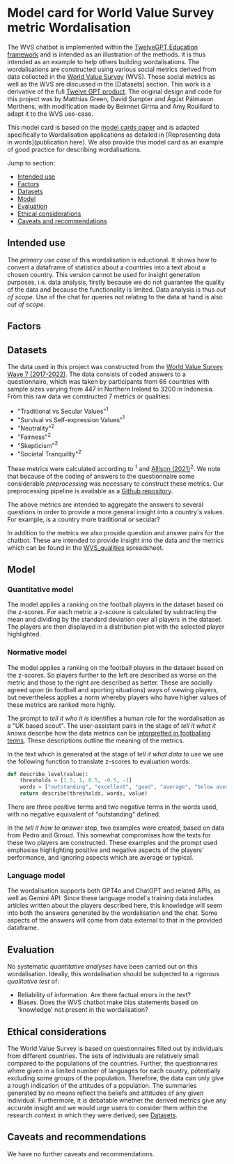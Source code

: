# Model card for World Value Survey metric Wordalisation



The WVS chatbot is implemented within the [TwelveGPT Education framework](https://github.com/soccermatics/twelve-gpt-educational) and
is intended as an illustration of the methods. It is thus intended as an example to help others building wordalisations. The wordalisations are constructed using various social metrics derived from data collected in the [World Value Survey](www.worldvaluessurvey.org) (WVS). These social metrics as well as the WVS are discussed in the [Datasets] section. This work is a derivative of the full [Twelve GPT product](https://twelve.football). The original design and code for this project was by Matthias Green, David Sumpter and Ágúst Pálmason Morthens, with modification made by Beimnet Girma and Amy Rouillard to adapt it to the WVS use-case.

This model card is based on the [model cards paper](https://arxiv.org/abs/1810.03993) and is adapted specifically to Wordalisation applications as detailed in [Representing data in words](publication here). We also provide this model card as an example of 
good practice for describing wordalisations.

Jump to section:

- [Intended use](#intended-use)
- [Factors](#factors)
- [Datasets](#dataset)
- [Model](#model)
- [Evaluation](#evaluation)
- [Ethical considerations](#ethical-considerations)
- [Caveats and recommendations](#caveats-and-recommendations)

## Intended use

The *primary use case* of this wordalisation is eductional. 
It shows how to convert a dataframe of statistics about a countries into a text about a chosen country.
This version cannot be used for insight generation purposes, i.e. data analysis, firstly because we do not guarantee the quality of the data and because the functionality is limited. 
Data analysis is thus *out of scope*. Use of the chat for queries not relating to the data at hand is also *out of scope*. 

## Factors



## Datasets

The data used in this project was constructed from the [World Value Survey Wave 7 (2017-2022)](https://www.worldvaluessurvey.org/WVSDocumentationWV7.jsp).
The data consists of coded answers to a questionnaire, which was taken by participants from 66 countries with sample sizes varying from 447 in Northern Ireland to 3200 in Indonesia.
From this raw data we constructed 7 metrics or qualities:
* "Traditional vs Secular Values"$^1$ 
* "Survival vs Self-expression Values"$^1$
* "Neutrality"$^2$
* "Fairness"$^2$
* "Skepticism"$^2$
* "Societal Tranquility"$^2$

These metrics were calculated according to []()$^1$ and [Allison (2021)](https://journals.plos.org/plosone/article?id=10.1371/journal.pone.0245231)$^2$.
We note that because of the coding of answers to the questionnaire some considerable *preprocessing* was necessary to construct these metrics. Our preprocessing pipeline is available as a [Github repository](https://github.com/BeimnetGirma/wvs-data). 

The above metrics are intended to aggregate the answers to several questions in order to provide a more general insight into a country's values. For example, is a country more traditional or secular? 

In addition to the metrics we also provide question and answer pairs for the chatbot. These are intended to provide insight into the data and the metrics which can be found in the [WVS_qualities](https://github.com/soccermatics/twelve-gpt-educational/blob/wvs_chat/data/describe/WVS_qualities.xlsx) spreadsheet.

## Model

### Quantitative model

The model applies a ranking on the football players in the dataset based on the z-scores. For each metric a z-scoure is calculated by 
subtracting the mean and dividing by the standard deviation over all players in the dataset. The players are then displayed in a distribution
plot with the selected player highlighted. 

### Normative model

The model applies a ranking on the football players in the dataset based on the z-scores. So players further to the left are described as worse on the metric and those to the right are described as better. These are socially agreed upon (in football and sporting situations) ways of viewing players, but nevertheless applies a norm whereby players who have higher values of these metrics are ranked more highly. 

The prompt to *tell it who it is* identifies a human role for the wordalisation as a "UK based scout". The user-assistant pairs in the stage of *tell it what it knows* describe how the data metrics can be [interpretted in footballing terms](https://github.com/soccermatics/twelve-gpt-educational/blob/main/data/describe/Forward.xlsx). These descriptions outline the meaning of the metrics.

In the text which is generated at the stage of *tell it what data to use* we use the following function to translate z-scores to evaluation words:
```python
def describe_level(value):
    thresholds = [1.5, 1, 0.5, -0.5, -1]
    words = ["outstanding", "excellent", "good", "average", "below average", "poor"]
    return describe(thresholds, words, value)
```
There are three positive terms and two negative terms in the words used, with no negative equivalent of "outstanding" defined. 

In the *tell it how to answer* step, two examples were created, based on data from Pedro and Giroud. This somewhat compromises how the texts for these two players are constructed. These examples and the prompt used emphasise highlighting positive and negative aspects of the players' performance, and ignoring aspects which are average or typical.

### Language model

The wordalisation supports both GPT4o and ChatGPT and related APIs, as well as Gemini API. Since these language model's training data includes articles written about the players described here, this knowledge will seem into both the answers generated by the wordalisation and the chat. Some aspects of the answers will come from data external to that in the provided dataframe.

## Evaluation

No systematic *quantitative analyses* have been carried out on this wordalisation. Ideally, this wordalisation should be subjected to a rigorous *qualitative test* of:
- Reliability of information. Are there factual errors in the text?
- Biases. Does the WVS chatbot make bias statements based on 'knowledge' not present in the wordalisation?

## Ethical considerations

The World Value Survey is based on questionnaires filled out by individuals from different countries. The sets of individuals are relatively small compared to the populations of the countries. 
Further, the questionnaires where given in a limited number of languages for each country, potentially excluding some groups of the population.
Therefore, the data can only give a rough indication of the attitudes of a population. The summaries generated by no means reflect the beliefs and attitudes of any given individual.
Furthermore, it is debatable whether the derived metrics give any accurate insight and we would urge users to consider them within the research context in which they were derived, see [Datasets](#datasets).


## Caveats and recommendations

We have no further caveats and recommendations.

